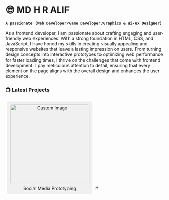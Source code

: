 # 😎 MD H R ALIF

**`A passionate (Web Developer/Game Developer/Graphics & ui-ux Designer)`**

As a frontend developer, I am passionate about crafting engaging and user-friendly web experiences. With a strong foundation in HTML, CSS, and JavaScript, I have honed my skills in creating visually appealing and responsive websites that leave a lasting impression on users. From turning design concepts into interactive prototypes to optimizing web performance for faster loading times, I thrive on the challenges that come with frontend development. I pay meticulous attention to detail, ensuring that every element on the page aligns with the overall design and enhances the user experience.


### 📺 Latest Projects
<a href="https://www.youtube.com/watch?v=8deKXiV-eLE" style="text-decoration: none; color: inherit;">
  <div style="text-align: center; display: inline-block; border: 5px solid white; border-radius: 10px; padding: 10px; background-color: #f0f0f0;">
    <img src="https://raw.githubusercontent.com/mdhlif/portfolio/main/img.png" alt="Custom Image" width="250" style="border-radius: 5px;">
    <div style="margin-top: 5px; text-decoration: none;">Social Media Prototyping</div>
  </div>
</a>
#





